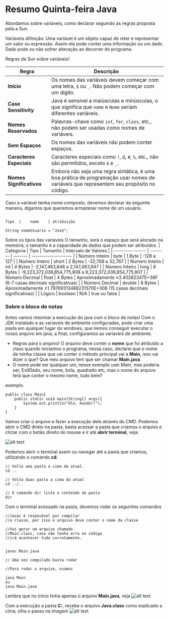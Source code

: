 # Resumo Quinta-feira Java
Abordamos sobre variáveis, como declarar seguindo as regras proposta pela a Sun.

Variáveis difinição:
Uma variável é um objeto capaz de reter e representar um valor ou expressão. Assim ela pode conter uma informação ou um dado. 
Dado  pode ou não sofrer alteração ao decorrer do programa. 

Regras da Sun sobre variáveis!

| Regra | Descrição |
| --- | --- |
| **Início** | Os nomes das variáveis devem começar com uma letra, `$` ou `_`. Não podem começar com um dígito. |
| **Case Sensitivity** | Java é sensível a maiúsculas e minúsculas, o que significa que `nome` e `Nome` seriam diferentes variáveis. |
| **Nomes Reservados** | Palavras-chave como `int`, `for`, `class`, etc., não podem ser usadas como nomes de variáveis. |
| **Sem Espaços** | Os nomes das variáveis não podem conter espaços. |
| **Caracteres Especiais** | Caracteres especiais como `!`, `@`, `#`, `%`, etc., não são permitidos, exceto `$` e `_`. |
| **Nomes Significativos** | Embora não seja uma regra sintática, é uma boa prática de programação usar nomes de variáveis que representem seu propósito no código. |

Caso a variável tenha nome composto, devemos declarar da seguinte maneira, digamos que queremos armazenar nome de um usuário.

```

Tipo  |    nome    | atribuição

String nomeUsuario = "José";

```
Sobre os tipos das variaveis
O tamanho, será o espaço que será alocado na memória, o tamanho é a capacidade de dados que podem ser atribuidos.
| Categoria        | Tipo     | Tamanho | Intervalo de Valores |
| ---------------- | -------- | ------- | -------------------- |
| Número Inteiro   | byte     | 1 Byte  | -128 a 127           |
| Número Inteiro   | short    | 2 Bytes | -32,768 a 32,767     |
| Número Inteiro   | int      | 4 Bytes | -2,147,483,648 a 2,147,483,647 |
| Número Inteiro   | long     | 8 Bytes | -9,223,372,036,854,775,808 a 9,223,372,036,854,775,807 |
| Número Decimal   | float    | 4 Bytes | Aproximadamente ±3.40282347E+38F (6-7 casas decimais significativas) |
| Número Decimal   | double   | 8 Bytes | Aproximadamente ±1.79769313486231570E+308 (15 casas decimais significativas) |
| Lógico           | boolean  | N/A     | true ou false        |




### Sobre o bloco de notas
Antes vamos retormar a execução do java com o bloco de notas! Com o JDK instalado e as variaveis de ambiente configuradas, pode criar uma pasta em qualquer lugar do windows, que iremos conseguir executar o nosso arquivo em java, a final, configuramos as variaveis de ambiente. 

- Regras para o arquivo!
O arquivo deve conter o **nome** que foi atribuído a class quando iniciamos o programa, nessa caso, declarei que o nome da minha classe que vai conter o método principal vai a **Main**, isso vai dizer o que? Que meu arquivo tem que ser chamar **Main.java**.
- O nome pode ser qualquer um, nesse exemplo usei *Main*, mas poderia ser, ExitDado, seu nome, bola, quadrado etc, mas o nome do arquivo terá que conter o mesmo nome, tudo bem?

exemplo.

```
public class Main{
    public static void main(String[] args){
        System.out.println("Olá, mundo!!");
    }
}
```
Vamos criar o arquivo e fazer a execução dele através do CMD. 
Podemos abrir o CMD direto na pasta, basta acessar a pasta que criamos o arquivo e cliclar com o botão direito do mouse e ir até **abrir terminal**, veja:

![alt text](image-2.png)

Podemos abrir o terminal assim ou navegar até a pasta que criamos, utilizando o comando **cd**.

```
// Volta uma pasta a cima da atual.
cd ..

// Volta duas pasta a cima da atual
cd ../..

// O comando dir lista o conteúdo da pasta
dir 
```
Com o terminal acessado na pasta, devemos rodar os seguintes comandos

```
//Javac é resposável por compilar 
//a classe, por isso o arquivo deve conter o nome da classe

//Vai gerar um arquivo chamado 
//Main.class, caso não tenha erro no código 
//irá acontecer tudo corretamente.


javac Main.java

// Uma vez compilado basta rodar 

//Para rodar o arquivo, usamos

java Main
ou 
java Main.java
```
Lembra que no início tinha apenas o arquivo **Main.java**, veja 
![alt text](image-2.png)




Com a execução a pasta **C:**, recebe o arquivo **Java.class** como explicado a cima, olha o passo na imagem 
![alt text](image-3.png)
